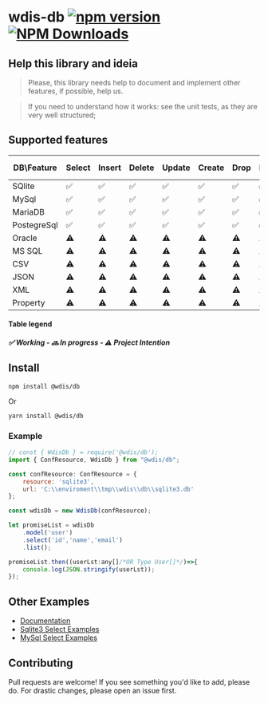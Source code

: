 # wdis-db [![npm version](https://img.shields.io/npm/v/@wdis/db.svg?style=flat-square)](https://www.npmjs.com/package/@wdis/db) [![NPM Downloads](https://img.shields.io/npm/dm/@wdis/db.svg?style=flat-square)](http://npm-stat.com/charts.html?package=@wdis/db&from=2023-12-01)

## Help this library and ideia

> Please, this library needs help to document and implement other features, if possible, help us.

> If you need to understand how it works: see the unit tests, as they are very well structured;


## Supported features

| DB\Feature | Select | Insert | Delete | Update | Create | Drop | Native | Meta Model |
| ------------- | ------------- | ------------- | ------------- | ------------- | ------------- | ------------- | ------------- | ------------- |
| SQlite | ✅ | ✅ | ✅ | ✅ | ✅ | ✅ | ✅ | ✅ |
| MySql | ✅ | ✅ | ✅ | ✅ | ✅ | ✅ | ✅ | ✅ |
| MariaDB | ✅ | ✅ | ✅ | ✅ | ✅ | ✅ | ✅ | ✅ |
| PostegreSql | ✅ | ✅ | ✅ | ✅ | ✅ | ✅ | ✅ | ✅ |
| Oracle | ⚠️ | ⚠️ | ⚠️ | ⚠️ | ⚠️ | ⚠️ | ⚠️ | ⚠️ |
| MS SQL | ⚠️ | ⚠️ | ⚠️ | ⚠️ | ⚠️ | ⚠️ | ⚠️ | ⚠️ |
| CSV | ⚠️ | ⚠️ | ⚠️ | ⚠️ | ⚠️ | ⚠️ | ⚠️ | ⚠️ |
| JSON | ⚠️ | ⚠️ | ⚠️ | ⚠️ | ⚠️ | ⚠️ | ⚠️ | ⚠️ |
| XML | ⚠️ | ⚠️ | ⚠️ | ⚠️ | ⚠️ | ⚠️ | ⚠️ | ⚠️ |
| Property | ⚠️ | ⚠️ | ⚠️ | ⚠️ | ⚠️ | ⚠️ | ⚠️ | ⚠️ |

#### Table legend
##### ✅ Working - 🔜 In progress - ⚠️ Project Intention

## Install

    npm install @wdis/db
Or

    yarn install @wdis/db

### Example
```js
// const { WdisDb } = require('@wdis/db');
import { ConfResource, WdisDb } from "@wdis/db";

const confResource: ConfResource = {
    resource: 'sqlite3',
    url: 'C:\\enviroment\\tmp\\wdis\\db\\sqlite3.db'
};

const wdisDb = new WdisDb(confResource);

let promiseList = wdisDb
    .model('user')
    .select('id','name','email')
    .list();

promiseList.then((userLst:any[]/*OR Type User[]*/)=>{
    console.log(JSON.stringify(userLst));
});
```

## Other Examples
- [Documentation](doc/readme.md)
- [Sqlite3 Select Examples](doc/sqlite3/select.sqlite3.wdis.db.md)
- [MySql Select Examples](doc/mysql/select.mysql.wdis.db.md)

## Contributing

Pull requests are welcome! If you see something you'd like to add, please do. For drastic changes, please open an issue first.

